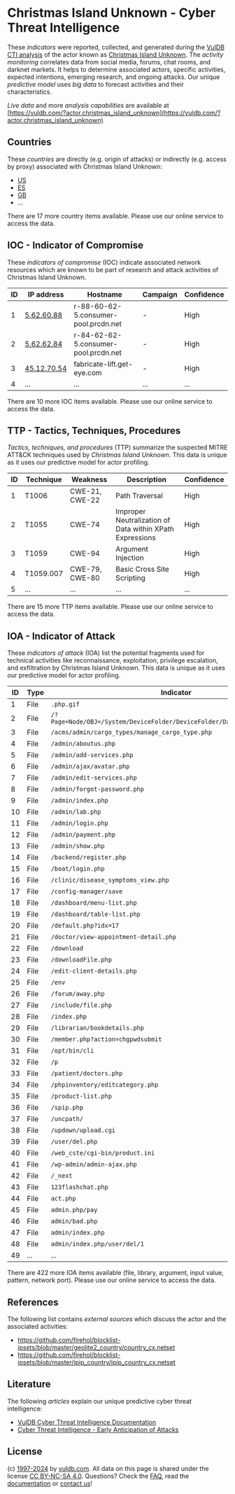 # Christmas Island Unknown - Cyber Threat Intelligence

These _indicators_ were reported, collected, and generated during the [VulDB CTI analysis](https://vuldb.com/?kb.cti) of the actor known as [Christmas Island Unknown](https://vuldb.com/?actor.christmas_island_unknown). The _activity monitoring_ correlates data from social media, forums, chat rooms, and darknet markets. It helps to determine associated actors, specific activities, expected intentions, emerging research, and ongoing attacks. Our unique _predictive model_ uses _big data_ to forecast activities and their characteristics.

_Live data_ and more _analysis capabilities_ are available at [https://vuldb.com/?actor.christmas_island_unknown](https://vuldb.com/?actor.christmas_island_unknown)

## Countries

These _countries_ are directly (e.g. origin of attacks) or indirectly (e.g. access by proxy) associated with Christmas Island Unknown:

* [US](https://vuldb.com/?country.us)
* [ES](https://vuldb.com/?country.es)
* [GB](https://vuldb.com/?country.gb)
* ...

There are 17 more country items available. Please use our online service to access the data.

## IOC - Indicator of Compromise

These _indicators of compromise_ (IOC) indicate associated network resources which are known to be part of research and attack activities of Christmas Island Unknown.

ID | IP address | Hostname | Campaign | Confidence
-- | ---------- | -------- | -------- | ----------
1 | [5.62.60.88](https://vuldb.com/?ip.5.62.60.88) | r-88-60-62-5.consumer-pool.prcdn.net | - | High
2 | [5.62.62.84](https://vuldb.com/?ip.5.62.62.84) | r-84-62-62-5.consumer-pool.prcdn.net | - | High
3 | [45.12.70.54](https://vuldb.com/?ip.45.12.70.54) | fabricate-lift.get-eye.com | - | High
4 | ... | ... | ... | ...

There are 10 more IOC items available. Please use our online service to access the data.

## TTP - Tactics, Techniques, Procedures

_Tactics, techniques, and procedures_ (TTP) summarize the suspected MITRE ATT&CK techniques used by _Christmas Island Unknown_. This data is unique as it uses our predictive model for actor profiling.

ID | Technique | Weakness | Description | Confidence
-- | --------- | -------- | ----------- | ----------
1 | T1006 | CWE-21, CWE-22 | Path Traversal | High
2 | T1055 | CWE-74 | Improper Neutralization of Data within XPath Expressions | High
3 | T1059 | CWE-94 | Argument Injection | High
4 | T1059.007 | CWE-79, CWE-80 | Basic Cross Site Scripting | High
5 | ... | ... | ... | ...

There are 15 more TTP items available. Please use our online service to access the data.

## IOA - Indicator of Attack

These _indicators of attack_ (IOA) list the potential fragments used for technical activities like reconnaissance, exploitation, privilege escalation, and exfiltration by Christmas Island Unknown. This data is unique as it uses our predictive model for actor profiling.

ID | Type | Indicator | Confidence
-- | ---- | --------- | ----------
1 | File | `.php.gif` | Medium
2 | File | `/?Page=Node/OBJ=/System/DeviceFolder/DeviceFolder/DateTime/Action=Submit` | High
3 | File | `/acms/admin/cargo_types/manage_cargo_type.php` | High
4 | File | `/admin/aboutus.php` | High
5 | File | `/admin/add-services.php` | High
6 | File | `/admin/ajax/avatar.php` | High
7 | File | `/admin/edit-services.php` | High
8 | File | `/admin/forgot-password.php` | High
9 | File | `/admin/index.php` | High
10 | File | `/admin/lab.php` | High
11 | File | `/admin/login.php` | High
12 | File | `/admin/payment.php` | High
13 | File | `/admin/show.php` | High
14 | File | `/backend/register.php` | High
15 | File | `/boat/login.php` | High
16 | File | `/clinic/disease_symptoms_view.php` | High
17 | File | `/config-manager/save` | High
18 | File | `/dashboard/menu-list.php` | High
19 | File | `/dashboard/table-list.php` | High
20 | File | `/default.php?idx=17` | High
21 | File | `/doctor/view-appointment-detail.php` | High
22 | File | `/download` | Medium
23 | File | `/downloadFile.php` | High
24 | File | `/edit-client-details.php` | High
25 | File | `/env` | Low
26 | File | `/forum/away.php` | High
27 | File | `/include/file.php` | High
28 | File | `/index.php` | Medium
29 | File | `/librarian/bookdetails.php` | High
30 | File | `/member.php?action=chgpwdsubmit` | High
31 | File | `/opt/bin/cli` | Medium
32 | File | `/p` | Low
33 | File | `/patient/doctors.php` | High
34 | File | `/phpinventory/editcategory.php` | High
35 | File | `/product-list.php` | High
36 | File | `/spip.php` | Medium
37 | File | `/uncpath/` | Medium
38 | File | `/updown/upload.cgi` | High
39 | File | `/user/del.php` | High
40 | File | `/web_cste/cgi-bin/product.ini` | High
41 | File | `/wp-admin/admin-ajax.php` | High
42 | File | `/_next` | Low
43 | File | `123flashchat.php` | High
44 | File | `act.php` | Low
45 | File | `admin.php/pay` | High
46 | File | `admin/bad.php` | High
47 | File | `admin/index.php` | High
48 | File | `admin/index.php/user/del/1` | High
49 | ... | ... | ...

There are 422 more IOA items available (file, library, argument, input value, pattern, network port). Please use our online service to access the data.

## References

The following list contains _external sources_ which discuss the actor and the associated activities:

* https://github.com/firehol/blocklist-ipsets/blob/master/geolite2_country/country_cx.netset
* https://github.com/firehol/blocklist-ipsets/blob/master/ipip_country/ipip_country_cx.netset

## Literature

The following _articles_ explain our unique predictive cyber threat intelligence:

* [VulDB Cyber Threat Intelligence Documentation](https://vuldb.com/?kb.cti)
* [Cyber Threat Intelligence - Early Anticipation of Attacks](https://www.scip.ch/en/?labs.20201022)

## License

(c) [1997-2024](https://vuldb.com/?kb.changelog) by [vuldb.com](https://vuldb.com/?kb.about). All data on this page is shared under the license [CC BY-NC-SA 4.0](https://creativecommons.org/licenses/by-nc-sa/4.0/). Questions? Check the [FAQ](https://vuldb.com/?kb.faq), read the [documentation](https://vuldb.com/?kb) or [contact us](https://vuldb.com/?contact)!
